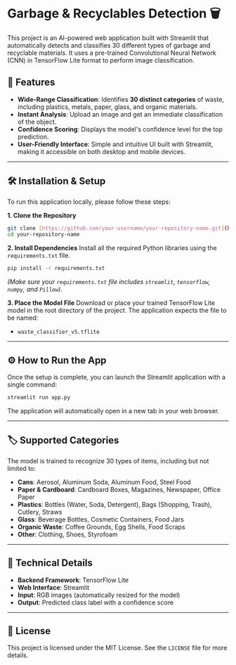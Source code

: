 # Garbage & Recyclables Detection 🗑️

This project is an AI-powered web application built with Streamlit that automatically detects and classifies 30 different types of garbage and recyclable materials. It uses a pre-trained Convolutional Neural Network (CNN) in TensorFlow Lite format to perform image classification.



## 🚀 Features

-   **Wide-Range Classification**: Identifies **30 distinct categories** of waste, including plastics, metals, paper, glass, and organic materials.
-   **Instant Analysis**: Upload an image and get an immediate classification of the object.
-   **Confidence Scoring**: Displays the model's confidence level for the top prediction.
-   **User-Friendly Interface**: Simple and intuitive UI built with Streamlit, making it accessible on both desktop and mobile devices.

***

## 🛠️ Installation & Setup

To run this application locally, please follow these steps:

**1. Clone the Repository**
```bash
git clone [https://github.com/your-username/your-repository-name.git](https://github.com/your-username/your-repository-name.git)
cd your-repository-name
```

**2. Install Dependencies**
Install all the required Python libraries using the `requirements.txt` file.
```bash
pip install -r requirements.txt
```
*(Make sure your `requirements.txt` file includes `streamlit`, `tensorflow`, `numpy`, and `Pillow`)*.

**3. Place the Model File**
Download or place your trained TensorFlow Lite model in the root directory of the project. The application expects the file to be named:
-   `waste_classifier_v5.tflite`

***

## ⚙️ How to Run the App

Once the setup is complete, you can launch the Streamlit application with a single command:

```bash
streamlit run app.py
```

The application will automatically open in a new tab in your web browser.

***

## 🏷️ Supported Categories

The model is trained to recognize 30 types of items, including but not limited to:

-   **Cans**: Aerosol, Aluminum Soda, Aluminum Food, Steel Food
-   **Paper & Cardboard**: Cardboard Boxes, Magazines, Newspaper, Office Paper
-   **Plastics**: Bottles (Water, Soda, Detergent), Bags (Shopping, Trash), Cutlery, Straws
-   **Glass**: Beverage Bottles, Cosmetic Containers, Food Jars
-   **Organic Waste**: Coffee Grounds, Egg Shells, Food Scraps
-   **Other**: Clothing, Shoes, Styrofoam

***

## 🔧 Technical Details

-   **Backend Framework**: TensorFlow Lite
-   **Web Interface**: Streamlit
-   **Input**: RGB images (automatically resized for the model)
-   **Output**: Predicted class label with a confidence score

***

## 📄 License

This project is licensed under the MIT License. See the `LICENSE` file for more details.
